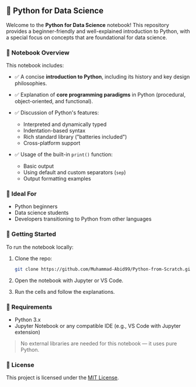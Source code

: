 
## 📘 Python for Data Science

Welcome to the **Python for Data Science** notebook! This repository provides a beginner-friendly and well-explained introduction to Python, with a special focus on concepts that are foundational for data science.

### 📄 Notebook Overview

This notebook includes:

* ✅ A concise **introduction to Python**, including its history and key design philosophies.
* ✅ Explanation of **core programming paradigms** in Python (procedural, object-oriented, and functional).
* ✅ Discussion of Python's features:

  * Interpreted and dynamically typed
  * Indentation-based syntax
  * Rich standard library ("batteries included")
  * Cross-platform support
* ✅ Usage of the built-in `print()` function:

  * Basic output
  * Using default and custom separators (`sep`)
  * Output formatting examples

### 🧠 Ideal For

* Python beginners
* Data science students
* Developers transitioning to Python from other languages

### 🚀 Getting Started

To run the notebook locally:

1. Clone the repo:

   ```bash
   git clone https://github.com/Muhammad-Abid99/Python-from-Scratch.git
   ```
2. Open the notebook with Jupyter or VS Code.
3. Run the cells and follow the explanations.

### 📌 Requirements

* Python 3.x
* Jupyter Notebook or any compatible IDE (e.g., VS Code with Jupyter extension)

> No external libraries are needed for this notebook — it uses pure Python.

### 📜 License

This project is licensed under the [MIT License](LICENSE).


